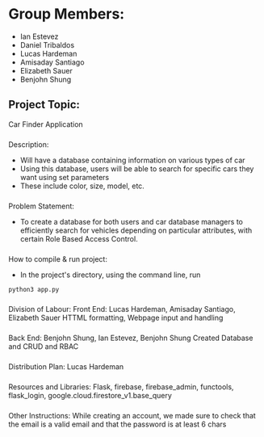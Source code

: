 # Group Members:
- Ian Estevez
- Daniel Tribaldos
- Lucas Hardeman
- Amisaday Santiago
- Elizabeth Sauer
- Benjohn Shung

## Project Topic:
   Car Finder Application
   
   ###
   Description:
   - Will have a database containing information on various types of car
   - Using this database, users will be able to search for specific cars they want using set parameters
   - These include color, size, model, etc.
   ###
   Problem Statement:
   - To create a database for both users and car database managers to efficiently search for vehicles depending on particular attributes, with certain Role Based Access Control.
     
   ###
   How to compile & run project:
   - In the project's directory, using the command line, run
   ```bash
   python3 app.py
   ```
   ###
   Division of Labour:
   Front End: Lucas Hardeman, Amisaday Santiago, Elizabeth Sauer 
   HTTML formatting, Webpage input and handling

   ###
   Back End: Benjohn Shung, Ian Estevez, Benjohn Shung 
   Created Database and CRUD and RBAC 
   
   ###
   Distribution Plan: Lucas Hardeman

   ###
   Resources and Libraries:
   Flask, firebase, firebase_admin, functools, flask_login, google.cloud.firestore_v1.base_query

   ###
   Other Instructions:
   While creating an account, we made sure to check that the email is a valid email and that the password is at least 6 chars



